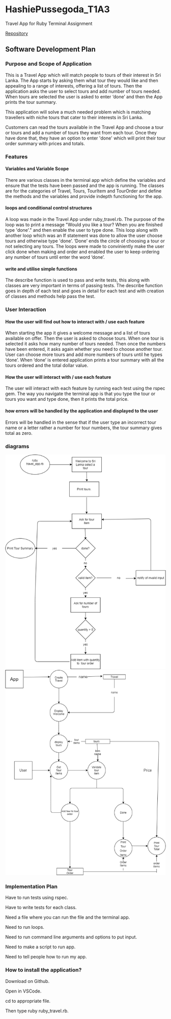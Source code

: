 # HashiePussegoda_T1A3

Travel App for Ruby Terminal Assignment  

[Repository](https://github.com/Devbreaker29/HashiePussegoda_T1A3)

## Software Development Plan

### Purpose and Scope of Application

This is a Travel App which will match people to tours of their interest in Sri Lanka. The App starts by asking them what tour they would like and then appealing to a range of interests, offering a list of tours. Then the application asks the user to select tours and add number of tours needed. When tours are selected the user is asked to enter ‘done’ and then the App prints the tour summary.

This application will solve a much needed problem which is matching travellers with niche tours that cater to their interests in Sri Lanka. 

Customers can read the tours available in the Travel App and choose a tour or tours and add a number of tours they want from each tour. Once they have done that, they have an option to enter 'done' which will print their tour order summary with prices and totals.

### Features

#### Variables and Variable Scope
There are various classes in the terminal app which define the variables and ensure that the tests have been passed and the app is running. The classes are for the categories of Travel, Tours, TourItem and TourOrder and define the methods and the variables and provide indepth functioning for the app.  
#### loops and conditional control structures
A loop was made in the Travel App under ruby_travel.rb. The purpose of the loop was to print a message "Would you like a tour? When you are finished type 'done'." and then enable the user to type done. This loop along with another loop which was an If statement was done to allow the user choose tours and otherwise type 'done’. ‘Done’ ends the circle of choosing a tour or not selecting any tours. The loops were made to conviniently make the user click done when making and order and enabled the user to keep ordering any number of tours until enter the word ‘done’. 
#### write and utilise simple functions

The describe function is used to pass and write tests, this along with classes are very important in terms of passing tests. The describe function goes in depth of each test and goes in detail for each test and with creation of classes and methods help pass the test.  
### User Interaction

#### How the user will find out how to interact with / use each feature
When starting the app it gives a welcome message and a list of tours available on offer. Then the user is asked to choose tours. When one tour is selected it asks how many number of tours needed. Then once the numbers have been entered, it asks again whether you need to choose another tour. User can choose more tours and add more numbers of tours until he types ‘done’. When ‘done’ is entered application prints a tour summary with all the tours ordered and the total dollar value.

#### How the user will interact with / use each feature

The user will interact with each feature by running each test using the rspec gem. The way you navigate the terminal app is that you type the tour or tours you want and type done, then it prints the total price.

#### how errors will be handled by the application and displayed to the user

Errors will be handled in the sense that if the user type an incorrect tour name or a letter rather a number for  tour numbers, the tour summary gives total as zero.  
### diagrams
![Flow chart](Img/travel_app_flow_chart_3.png)
![Data Flow Diagram](Img/travel_app_data_flow_diagram_2.png)

### Implementation Plan

Have to run tests using rspec.

Have to write tests for each class.

Need a file where you can run the file and the terminal app.

Need to run loops.

Need to run command line arguments and options to put input.

Need to make a script to run app.

Need to tell people how to run my app.

### How to install the application?

Download on Github.

Open in VSCode.

cd to appropriate file.

Then type ruby ruby_travel.rb.



